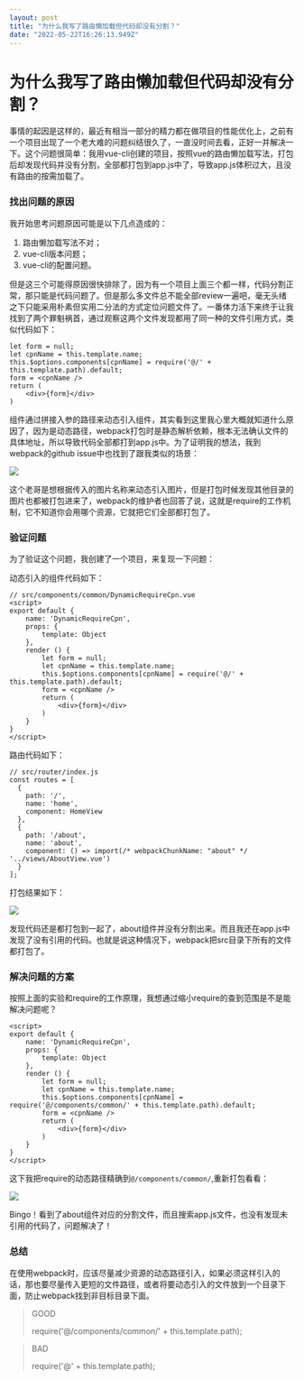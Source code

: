 ```yaml
---
layout: post
title: "为什么我写了路由懒加载但代码却没有分割？"
date: "2022-05-22T16:26:13.949Z"
---
```

为什么我写了路由懒加载但代码却没有分割？
====================

事情的起因是这样的，最近有相当一部分的精力都在做项目的性能优化上，之前有一个项目出现了一个老大难的问题纠结很久了，一直没时间去看，正好一并解决一下。这个问题很简单：我用vue-cli创建的项目，按照vue的路由懒加载写法，打包后却发现代码并没有分割，全部都打包到app.js中了，导致app.js体积过大，且没有路由的按需加载了。

### 找出问题的原因

我开始思考问题原因可能是以下几点造成的：

1.  路由懒加载写法不对；
2.  vue-cli版本问题；
3.  vue-cli的配置问题。

但是这三个可能得原因很快排除了，因为有一个项目上面三个都一样，代码分割正常，那只能是代码问题了。但是那么多文件总不能全部review一遍吧，毫无头绪之下只能采用朴素但实用二分法的方式定位问题文件了。一番体力活下来终于让我找到了两个罪魁祸首，通过观察这两个文件发现都用了同一种的文件引用方式，类似代码如下：

    let form = null;
    let cpnName = this.template.name;
    this.$options.components[cpnName] = require('@/' + this.template.path).default;
    form = <cpnName />
    return (
    	<div>{form}</div>
    )
    

组件通过拼接入参的路径来动态引入组件，其实看到这里我心里大概就知道什么原因了，因为是动态路径，webpack打包时是静态解析依赖，根本无法确认文件的具体地址，所以导致代码全部都打到app.js中。为了证明我的想法，我到webpack的github issue中也找到了跟我类似的场景：

![](https://img2022.cnblogs.com/blog/2249414/202205/2249414-20220517235421168-970286981.png)

这个老哥是想根据传入的图片名称来动态引入图片，但是打包时候发现其他目录的图片也都被打包进来了，webpack的维护者也回答了说，这就是require的工作机制，它不知道你会用哪个资源，它就把它们全部都打包了。

### 验证问题

为了验证这个问题，我创建了一个项目，来复现一下问题：

动态引入的组件代码如下：

    // src/components/common/DynamicRequireCpn.vue
    <script>
    export default {
        name: 'DynamicRequireCpn',
        props: {
            template: Object
        },
        render () {
            let form = null;
            let cpnName = this.template.name;
            this.$options.components[cpnName] = require('@/' + this.template.path).default;
            form = <cpnName />
            return (
                <div>{form}</div>
            )
        }
    }
    </script>
    

路由代码如下：

    // src/router/index.js
    const routes = [
      {
        path: '/',
        name: 'home',
        component: HomeView
      },
      {
        path: '/about',
        name: 'about',
        component: () => import(/* webpackChunkName: "about" */ '../views/AboutView.vue')
      }
    ];
    

打包结果如下：

![](https://img2022.cnblogs.com/blog/2249414/202205/2249414-20220518000140298-494576892.png)

发现代码还是都打包到一起了，about组件并没有分割出来。而且我还在app.js中发现了没有引用的代码。也就是说这种情况下，webpack把src目录下所有的文件都打包了。

### 解决问题的方案

按照上面的实验和require的工作原理，我想通过缩小require的查到范围是不是能解决问题呢？

    <script>
    export default {
        name: 'DynamicRequireCpn',
        props: {
            template: Object
        },
        render () {
            let form = null;
            let cpnName = this.template.name;
            this.$options.components[cpnName] = require('@/components/common/' + this.template.path).default;
            form = <cpnName />
            return (
                <div>{form}</div>
            )
        }
    }
    </script>
    

这下我把require的动态路径精确到`@/components/common/`,重新打包看看：

![](https://img2022.cnblogs.com/blog/2249414/202205/2249414-20220518000752423-817840594.png)

Bingo！看到了about组件对应的分割文件，而且搜索app.js文件，也没有发现未引用的代码了，问题解决了！

### 总结

在使用webpack时，应该尽量减少资源的动态路径引入，如果必须这样引入的话，那也要尽量传入更短的文件路径，或者将要动态引入的文件放到一个目录下面，防止webpack找到非目标目录下面。

> GOOD
> 
> require('@/components/common/' + this.template.path);

> BAD
> 
> require('@' + this.template.path);